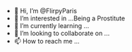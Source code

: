 - 👋 Hi, I’m @FlirpyParis
- 👀 I’m interested in ...Being a Prostitute 
- 🌱 I’m currently learning ...
- 💞️ I’m looking to collaborate on ...
- 📫 How to reach me ...

<!---
FlirpyParis/FlirpyParis is a ✨ special ✨ repository because its `README.md` (this file) appears on your GitHub profile.
You can click the Preview link to take a look at your changes.
--->
